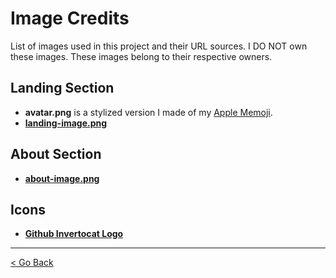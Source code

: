 # Image Credits

List of images used in this project and their URL sources.
I DO NOT own these images. These images belong to their respective owners.

## Landing Section
- **avatar.png** is a stylized version I made of my [Apple Memoji](https://support.apple.com/en-us/111115).
- [**landing-image.png**](https://www.freepik.com/free-vector/computer-engineer-stickers-collection-with-kimchi-hamster_62989951.htm#fromView=search&page=1&position=8&uuid=c19f65c1-c0d2-467d-b51d-691876f3e1b0)

## About Section
- [**about-image.png**](https://www.freepik.com/free-photo/laptop-with-notebook-small-flamingos-table_3688269.htm#fromView=search&page=1&position=6&uuid=296d2c7d-97bf-415e-a1dd-97b564873a6a)

## Icons
- [**Github Invertocat Logo**](https://github.com/logos)

---

[< Go Back](../../README.md)